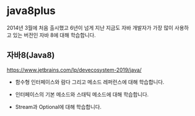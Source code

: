 # java8plus
2014년 3월에 처음 출시했고 6년이 넘게 지난 지금도 자바 개발자가 가장 많이 사용하고 있는 버전인 자바 8에 대해 학습합니다.

## 자바8(Java8)
https://www.jetbrains.com/lp/devecosystem-2019/java/

- 함수형 인터페이스와 람다 그리고 메소드 레퍼런스에 대해 학습합니다.
 
- 인터페이스의 기본 메소드와 스태틱 메소드에 대해 학습합니다.
 
- Stream과 Optional에 대해 학습합니다.
